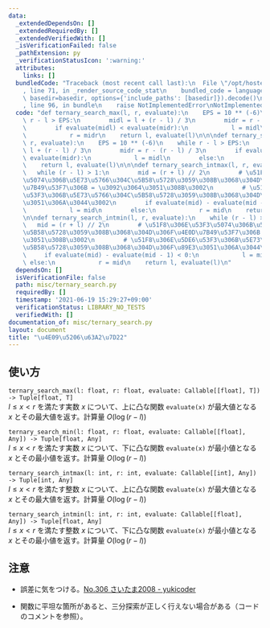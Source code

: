 ```yaml
---
data:
  _extendedDependsOn: []
  _extendedRequiredBy: []
  _extendedVerifiedWith: []
  _isVerificationFailed: false
  _pathExtension: py
  _verificationStatusIcon: ':warning:'
  attributes:
    links: []
  bundledCode: "Traceback (most recent call last):\n  File \"/opt/hostedtoolcache/Python/3.10.1/x64/lib/python3.10/site-packages/onlinejudge_verify/documentation/build.py\"\
    , line 71, in _render_source_code_stat\n    bundled_code = language.bundle(stat.path,\
    \ basedir=basedir, options={'include_paths': [basedir]}).decode()\n  File \"/opt/hostedtoolcache/Python/3.10.1/x64/lib/python3.10/site-packages/onlinejudge_verify/languages/python.py\"\
    , line 96, in bundle\n    raise NotImplementedError\nNotImplementedError\n"
  code: "def ternary_search_max(l, r, evaluate):\n    EPS = 10 ** (-6)\n    while\
    \ r - l > EPS:\n        midl = l + (r - l) / 3\n        midr = r - (r - l) / 3\n\
    \        if evaluate(midl) < evaluate(midr):\n            l = midl\n        else:\n\
    \            r = midr\n    return l, evaluate(l)\n\n\ndef ternary_search_min(l,\
    \ r, evaluate):\n    EPS = 10 ** (-6)\n    while r - l > EPS:\n        midl =\
    \ l + (r - l) / 3\n        midr = r - (r - l) / 3\n        if evaluate(midl) >\
    \ evaluate(midr):\n            l = midl\n        else:\n            r = midr\n\
    \    return l, evaluate(l)\n\n\ndef ternary_search_intmax(l, r, evaluate):\n \
    \   while (r - l) > 1:\n        mid = (r + l) // 2\n        # \u51F8\u306E\u5DE6\
    \u5074\u306B\u5E73\u5766\u304C\u5B58\u5728\u3059\u308B\u3068\u304D\u306F\u4E0D\
    \u7B49\u53F7\u306B = \u3092\u3064\u3051\u308B\u3002\n        # \u51F8\u306E\u5DE6\
    \u53F3\u306B\u5E73\u5766\u304C\u5B58\u5728\u3059\u308B\u3068\u304D\u306F\u89E3\
    \u3051\u306A\u3044\u3002\n        if evaluate(mid) - evaluate(mid - 1) > 0:\n\
    \            l = mid\n        else:\n            r = mid\n    return l, evaluate(l)\n\
    \n\ndef ternary_search_intmin(l, r, evaluate):\n    while (r - l) > 1:\n     \
    \   mid = (r + l) // 2\n        # \u51F8\u306E\u53F3\u5074\u306B\u5E73\u5766\u304C\
    \u5B58\u5728\u3059\u308B\u3068\u304D\u306F\u4E0D\u7B49\u53F7\u306B = \u3092\u3064\
    \u3051\u308B\u3002\n        # \u51F8\u306E\u5DE6\u53F3\u306B\u5E73\u5766\u304C\
    \u5B58\u5728\u3059\u308B\u3068\u304D\u306F\u89E3\u3051\u306A\u3044\u3002\n   \
    \     if evaluate(mid) - evaluate(mid - 1) < 0:\n            l = mid\n       \
    \ else:\n            r = mid\n    return l, evaluate(l)\n"
  dependsOn: []
  isVerificationFile: false
  path: misc/ternary_search.py
  requiredBy: []
  timestamp: '2021-06-19 15:29:27+09:00'
  verificationStatus: LIBRARY_NO_TESTS
  verifiedWith: []
documentation_of: misc/ternary_search.py
layout: document
title: "\u4E09\u5206\u63A2\u7D22"
---
```


## 使い方
`ternary_search_max(l: float, r: float, evaluate: Callable[[float], T]) -> Tuple[float, T]`  
$l \le x \lt r$ を満たす実数 $x$ について、上に凸な関数 `evaluate(x)` が最大値となる $x$ とその最大値を返す。計算量 $O(\log(r - l))$

`ternary_search_min(l: float, r: float, evaluate: Callable[[float], Any]) -> Tuple[float, Any]`  
$l \le x \lt r$ を満たす実数 $x$ について、下に凸な関数 `evaluate(x)` が最小値となる $x$ とその最小値を返す。計算量 $O(\log(r - l))$

`ternary_search_intmax(l: int, r: int, evaluate: Callable[[int], Any]) -> Tuple[int, Any]`  
$l \le x \lt r$ を満たす整数 $x$ について、上に凸な関数 `evaluate(x)` が最大値となる $x$ とその最大値を返す。計算量 $O(\log(r - l))$

`ternary_search_intmin(l: int, r: int, evaluate: Callable[[float], Any]) -> Tuple[float, Any]`  
$l \le x \lt r$ を満たす整数 $x$ について、下に凸な関数 `evaluate(x)` が最小値となる $x$ とその最小値を返す。計算量 $O(\log(r - l))$

## 注意
- 誤差に気をつける。[No.306 さいたま2008 - yukicoder](https://yukicoder.me/problems/no/306)

- 関数に平坦な箇所があると、三分探索が正しく行えない場合がある（コードのコメントを参照）。
